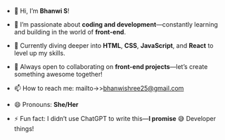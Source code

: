 - 👋 Hi, I’m **Bhanwi S**!

- 👀 I’m passionate about **coding and development**—constantly learning and building in the world of **front-end**.
- 🌱 Currently diving deeper into **HTML**, **CSS**, **JavaScript**, and **React** to level up my skills.
- 💞️ Always open to collaborating on **front-end projects**—let’s create something awesome together!
- 📫 How to reach me: mailto->>bhanwishree25@gmail.com
- 😄 Pronouns: **She/Her**
- ⚡ Fun fact: I didn’t use ChatGPT to write this—**I promise** 😅 Developer things!

<!---
BhanwiS/BhanwiS is a ✨ special ✨ repository because its `README.md` (this file) appears on your GitHub profile.
You can click the Preview link to take a look at your changes.
--->
